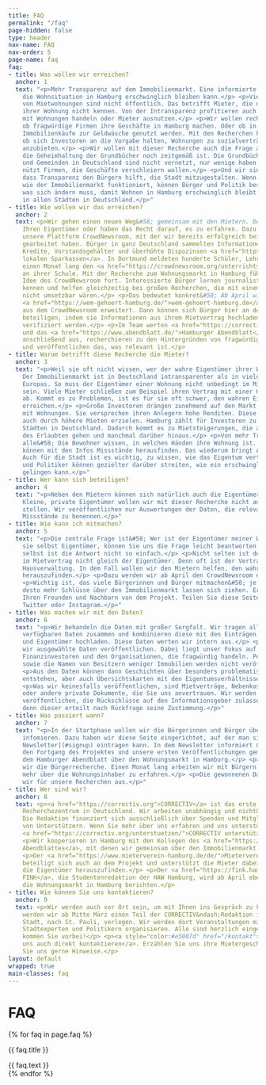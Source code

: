 ```yaml
---
title: FAQ
permalink: "/faq"
page-hidden: false
type: header
nav-name: FAQ
nav-order: 5
page-name: faq
faq:
- title: Was wollen wir erreichen?
  anchor: 1
  text: "<p>Mehr Transparenz auf dem Immobilienmarkt. Eine informierte Debatte, wie
    die Wohnsituation in Hamburg erschwinglich bleiben kann.</p> <p>Viele Eigentümer
    von Mietwohnungen sind nicht öffentlich. Das betrifft Mieter, die den wahren Eigentümer
    ihrer Wohnung nicht kennen. Von der Intransparenz profitieren auch Firmen, die
    mit Wohnungen handeln oder Mieter ausnutzen.</p> <p>Wir wollen recherchieren,
    ob fragwürdige Firmen ihre Geschäfte in Hamburg machen. Oder ob in Einzelfällen
    Immobilienkäufe zur Geldwäsche genutzt werden. Mit den Recherchen können wir prüfen,
    ob sich Investoren an die Vorgabe halten, Wohnungen zu sozialverträglichen Preisen
    anzubieten.</p> <p>Wir wollen mit dieser Recherche auch die Frage aufwerfen, ob
    die Geheimhaltung der Grundbücher noch zeitgemäß ist. Die Grundbücher der Städte
    und Gemeinden in Deutschland sind nicht vernetzt, nur wenige haben Zugang. Das
    nützt Firmen, die Geschäfte verschleiern wollen.</p> <p>Und wir sind überzeugt,
    dass Transparenz den Bürgern hilft, die Stadt mitzugestalten. Wenn wir wissen,
    wie der Immobilienmarkt funktioniert, können Bürger und Politik besser diskutieren,
    was sich ändern muss, damit Wohnen in Hamburg erschwinglich bleibt und letztlich
    in allen Städten in Deutschland.</p>"
- title: Wie wollen wir das erreichen?
  anchor: 2
  text: <p>Wir gehen einen neuen Weg&#58; gemeinsam mit den Mietern. Denn Sie kennen
    Ihren Eigentümer oder haben das Recht darauf, es zu erfahren. Dazu nutzen wir
    unsere Plattform CrowdNewsroom, mit der wir bereits erfolgreich bei zwei Recherchen
    gearbeitet haben. Bürger in ganz Deutschland sammelten Informationen über faule
    Kredite, Vorstandsgehälter und überhöhte Dispozinsen <a href="https://correctiv.org/recherchen/sparkassen/">ihrer
    lokalen Sparkassen</a>. In Dortmund meldeten hunderte Schüler, Lehrer und Eltern
    einen Monat lang den <a href="https://crowdnewsroom.org/unterrichtsausfall-der-check/">Unterrichtsausfall</a>
    an ihrer Schule. Mit der Recherche zum Wohnungsmarkt in Hamburg führen wir die
    Idee des CrowdNewsroom fort. Interessierte Bürger lernen journalistische Methoden
    kennen und helfen gleichzeitig bei großen Recherchen, die mit einem kleinen Team
    nicht umsetzbar wären.</p> <p>Das bedeutet konkret&#58; Ab April wird die Seite
    <a href="https://wem-gehoert-hamburg.de/">wem-gehoert-hamburg.de</a> um neue Funktionen
    aus dem CrowdNewsroom erweitert. Dann können sich Bürger hier an der Recherche
    beteiligen, indem sie Informationen aus ihrem Mietvertrag hochladen, die dann
    verifiziert werden.</p> <p>Im Team werten <a href="https://correctiv.org">CORRECTIV</a>
    und das <a href="https://www.abendblatt.de/">Hamburger Abendblatt</a> die Daten
    anschließend aus, recherchieren zu den Hintergründen von fragwürdigen Eigentümern
    und veröffentlichen das, was relevant ist.</p>
- title: Warum betrifft diese Recherche die Mieter?
  anchor: 3
  text: "<p>Weil sie oft nicht wissen, wer der wahre Eigentümer ihrer Wohnung ist.
    Der Immobilienmarkt ist in Deutschland intransparenter als in vielen anderen Ländern
    Europas. So muss der Eigentümer einer Wohnung nicht unbedingt im Mietvertrag aufgeführt
    sein. Viele Mieter schließen zum Beispiel ihren Vertrag mit einer Hausverwaltung
    ab. Kommt es zu Problemen, ist es für sie oft schwer, den wahren Eigentümer zu
    erreichen.</p> <p>Große Investoren drängen zunehmend auf den Markt und handeln
    mit Wohnungen. Sie versprechen ihren Anlegern hohe Renditen. Diese müssen sie
    auch durch höhere Mieten erzielen. Hamburg zählt für Investoren zu den lukrativsten
    Städten in Deutschland. Dadurch kommt es zu Mietsteigerungen, die an die Grenze
    des Erlaubten gehen und manchmal darüber hinaus.</p> <p>Von mehr Transparenz profitieren
    alle&#58; Die Bewohner wissen, in welchen Händen ihre Wohnung ist. Journalisten
    können mit den Infos Missstände herausfinden. Das wiederum bringt Aufklärung.
    Auch für die Stadt ist es wichtig, zu wissen, wie das Eigentum verteilt ist. Bürger
    und Politiker können gezielter darüber streiten, wie ein erschwinglicher Wohnungsmarkt
    gelingen kann.</p>"
- title: Wer kann sich beteiligen?
  anchor: 4
  text: "<p>Neben den Mietern können sich natürlich auch die Eigentümer beteiligen.
    Kleine, private Eigentümer wollen wir mit dieser Recherche nicht an den Pranger
    stellen. Wir veröffentlichen nur Auswertungen der Daten, die relevant sind, um
    Missstände zu benennen.</p>"
- title: Wie kann ich mitmachen?
  anchor: 5
  text: "<p>Die zentrale Frage ist&#58; Wer ist der Eigentümer meiner Wohnung? Sind
    sie selbst Eigentümer, können Sie uns die Frage leicht beantworten. Für die Mieter
    selbst ist die Antwort nicht so einfach.</p> <p>Nicht selten ist der Vermieter
    im Mietvertrag nicht gleich der Eigentümer. Denn oft ist der Vertragspartner eine
    Hausverwaltung. In dem Fall wollen wir den Mietern helfen, den wahren Eigentümer
    herauszufinden.</p> <p>Dazu werden wir ab April den CrowdNewsroom einsetzen.</p>
    <p>Wichtig ist, das viele Bürgerinnen und Bürger mitmachen&#58; je mehr sich beteiligen,
    desto mehr Schlüsse über den Immobilienmarkt lassen sich ziehen. Erzählen Sie
    Ihren Freunden und Nachbarn von dem Projekt. Teilen Sie diese Seite auf Facebook,
    Twitter oder Instagram.</p>"
- title: Was machen wir mit den Daten?
  anchor: 6
  text: "<p>Wir behandeln die Daten mit großer Sorgfalt. Wir tragen alle öffentlich
    verfügbaren Daten zusammen und kombinieren diese mit den Einträgen, die Mieter
    und Eigentümer hochladen. Diese Daten werten wir intern aus.</p> <p>Später werden
    wir ausgewählte Daten veröffentlichen. Dabei liegt unser Fokus auf den großen
    Finanzinvestoren und den Organisationen, die fragwürdig handeln. Persönliche Daten
    sowie die Namen von Besitzern weniger Immobilien werden nicht veröffentlicht.</p>
    <p>Aus den Daten können dann Geschichten über besonders problematische Investoren
    entstehen, aber auch Übersichtskarten mit den Eigentumsverhältnissen eines Stadtteils.</p>
    <p>Was wir keinesfalls veröffentlichen, sind Mietverträge, Nebenkostenabrechnungen
    oder andere private Dokumente, die Sie uns anvertrauen. Wir werden keine Informationen
    veröffentlichen, die Rückschlüsse auf den Informationsgeber zulassen – es sei
    denn dieser erteilt nach Rückfrage seine Zustimmung.</p>"
- title: Was passiert wann?
  anchor: 7
  text: "<p>In der Startphase wollen wir die Bürgerinnen und Bürger über das Projekt
    infomieren. Dazu haben wir diese Seite eingerichtet, auf der man sich [in den
    Newsletter](#signup) eintragen kann. In dem Newsletter informiert CORRECTIV über
    den Fortgang des Projektes und unsere ersten Veröffentlichungen gemeinsam mit
    dem Hamburger Abendblatt über den Wohnungsmarkt in Hamburg.</p> <p>Ab April beginnen
    wir die Bürgerrecherche. Einen Monat lang arbeiten wir mit Bürgern zusammen, um
    mehr über die Wohnungsinhaber zu erfahren.</p> <p>Die gewonnenen Daten werten
    wir für unsere Recherchen aus.</p>"
- title: Wer sind wir?
  anchor: 8
  text: <p><a href="https://correctiv.org">CORRECTIV</a> ist das erste gemeinnützige
    Recherchezentrum in Deutschland. Wir arbeiten unabhängig und nicht&ndash;gewinnorientiert.
    Die Redaktion finanziert sich ausschließlich über Spenden und Mitgliedsbeiträge
    von Unterstützern. Wenn Sie mehr über uns erfahren und uns unterstützen möchten&#58;
    <a href="https://correctiv.org/unterstuetzen/">CORRECTIV unterstützen</a>.</p>
    <p>Wir kooperieren in Hamburg mit den Kollegen des <a href="https://www.abendblatt.de/">Hamburger
    Abendblattes</a>, mit denen wir gemeinsam über den Immobilienmarkt recherchieren.</p>
    <p>Der <a href="https://www.mieterverein-hamburg.de/de/">Mieterverein zu Hamburg</a>
    beteiligt sich auch an dem Projekt und unterstützt die Mieter dabei, mehr über
    die Eigentümer herauszufinden.</p> <p>Der <a href="https://fink.hamburg/">Blog
    FINK</a>, die Studentenredaktion der HAW Hamburg, wird ab April ebenfalls über
    die Wohnungsmarkt in Hamburg berichten.</p>
- title: Wie können Sie uns kontaktieren?
  anchor: 9
  text: <p>Wir werden auch vor Ort sein, um mit Ihnen ins Gespräch zu kommen. Dazu
    werden wir ab Mitte März einen Teil der CORRECTIV&ndash;Redaktion ins Herz der
    Stadt, nach St. Pauli, verlegen. Wir werden dort Veranstaltungen mit Mietern,
    Stadtexperten und Politikern organisieren. Alle sind herzlich eingeladen&#58;
    kommen Sie vorbei!</p> <p><a style="color:#e5007d" href="/kontakt">Und Sie können
    uns auch direkt kontaktieren</a>. Erzählen Sie uns ihre Mietergeschichte, geben
    Sie uns gerne Hinweise.</p>
layout: default
wrapped: true
main-classes: faq
---
```


<div class="faq">
    <h1>FAQ</h1>
    {% for faq in page.faq %}
    <div class="toggle">
        <div class="toggle-title" id="{{ faq.anchor }}">
            <p><i></i><span class="title-name">{{ faq.title }}</span></p>
        </div>
        <div class="toggle-inner">
            {{ faq.text }}
        </div>
    </div>
    {% endfor %}
</div>

